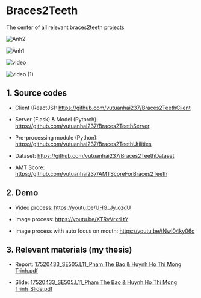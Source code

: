 # Braces2Teeth
The center of all relevant braces2teeth projects

![Ảnh2](https://user-images.githubusercontent.com/43202025/108168067-462ec480-7129-11eb-83f5-f4855c2f6003.png)

![Ảnh1](https://user-images.githubusercontent.com/43202025/108168217-7ece9e00-7129-11eb-9915-7a566b62e8f9.png)

![video](https://user-images.githubusercontent.com/43202025/108168865-8b072b00-712a-11eb-808d-d17fbf166804.gif)

![video (1)](https://user-images.githubusercontent.com/43202025/108168861-893d6780-712a-11eb-89aa-5df8e91c3599.gif)

## 1. Source codes

- Client (ReactJS): https://github.com/vutuanhai237/Braces2TeethClient

- Server (Flask) & Model (Pytorch): https://github.com/vutuanhai237/Braces2TeethServer

- Pre-processing module (Python): https://github.com/vutuanhai237/Braces2TeethUtilities

- Dataset: https://github.com/vutuanhai237/Braces2TeethDataset

- AMT Score: https://github.com/vutuanhai237/AMTScoreForBraces2Teeth

## 2. Demo

- Video process: https://youtu.be/UHG_Jy_ozdU

- Image process: https://youtu.be/XTRvVrxrLtY

- Image process with auto focus on mouth: https://youtu.be/tNwl04ky06c

## 3. Relevant materials (my thesis)

- Report: [17520433_SE505.L11_Pham The Bao & Huynh Ho Thi Mong Trinh.pdf](https://github.com/vutuanhai237/Self_Driving_Car/files/6034770/17520433_SE505.L11_Pham.The.Bao.Huynh.Ho.Thi.Mong.Trinh.pdf)

- Slide: [17520433_SE505.L11_Pham The Bao & Huynh Ho Thi Mong Trinh_Slide.pdf](https://github.com/vutuanhai237/Self_Driving_Car/files/6034769/17520433_SE505.L11_Pham.The.Bao.Huynh.Ho.Thi.Mong.Trinh_Slide.pdf)
